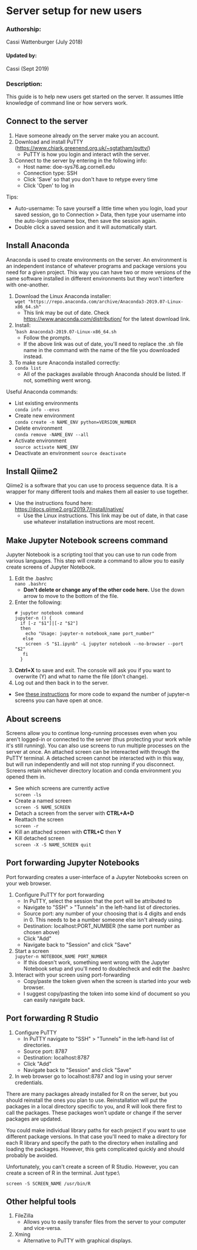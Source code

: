Server setup for new users
========================================

### Authorship:
Cassi Wattenburger (July 2018)

#### Updated by: 
Cassi (Sept 2019)

### Description:
This guide is to help new users get started on the server. It assumes little knowledge of command line or how servers work.

## Connect to the server
1. Have someone already on the server make you an account.
2. Download and install PuTTY (https://www.chiark.greenend.org.uk/~sgtatham/putty/)
   - PuTTY is how you login and interact wtih the server.
3. Connect to the server by entering in the following info:
   - Host name: doe-sys76.ag.cornell.edu
   - Connection type: SSH
   - Click 'Save' so that you don't have to retype every time
   - Click 'Open' to log in
  
Tips: 
* Auto-username: To save yourself a little time when you login, load your saved session, go to Connection > Data, then type your username into the auto-login username box, then save the session again.
* Double click a saved session and it will automatically start.

## Install Anaconda
Anaconda is used to create environments on the server. An environment is an independent instance of whatever programs and package versions you need for a given project. This way you can have two or more versions of the same software installed in different environments but they won't interfere with one-another.

1. Download the Linux Anaconda installer:\
   `wget "https://repo.anaconda.com/archive/Anaconda3-2019.07-Linux-x86_64.sh"`
    - This link may be out of date. Check https://www.anaconda.com/distribution/ for the latest download link.
2. Install:\
   '`bash Anaconda3-2019.07-Linux-x86_64.sh`
   - Follow the prompts.
   - If the above link was out of date, you'll need to replace the .sh file name in the command with the name of the file you downloaded instead.
3. To make sure Anaconda installed correctly:\
 `conda list`
   - All of the packages available through Anaconda should be listed. If not, something went wrong.
   
Useful Anaconda commands:
   - List existing environments\
   `conda info --envs`
   - Create new environment\
   `conda create -n NAME_ENV python=VERSION_NUMBER`
   - Delete environment\
   `conda remove -NAME_ENV --all`
   - Activate environment\
   `source activate NAME_ENV`
   - Deactivate an environment
   `source deactivate`

## Install Qiime2
Qiime2 is a software that you can use to process sequence data. It is a wrapper for many different tools and makes them all easier to use together.
   - Use the instructions found here:\
   https://docs.qiime2.org/2019.7/install/native/
     - Use the Linux instructions. This link may be out of date, in that case use whatever installation instructions are most recent.
  
## Make Jupyter Notebook screens command
Jupyter Notebook is a scripting tool that you can use to run code from various languages. This step will create a command to allow you to easily create screens of Jupyter Notebook.
1. Edit the .bashrc\
   `nano .bashrc`
   - **Don't delete or change any of the other code here.** Use the down arrow to move to the bottom of the file.
2. Enter the following:
   ```
   # jupyter notebook command
   jupyter-n () {
     if [-z "$1"]|[-z "$2"]
     then
       echo "Usage: jupyter-n notebook_name port_number"
      else
       screen -S "$1.ipynb" -L jupyter notebook --no-browser --port "$2"
      fi
     }
   ```
3. **Cntrl+X** to save and exit. The console will ask you if you want to overwrite (Y) and what to name the file (don't change).
4. Log out and then back in to the server.

* See [these instructions](https://github.com/buckleylab/Buckley_lab_protocols/blob/master/Using_the_server/jupyter_notebooks.md) for more code to expand the number of jupyter-n screens you can have open at once.
 
## About screens
Screens allow you to continue long-running processes even when you aren't logged-in or connected to the server (thus protecting your work while it's still running). You can also use screens to run multiple processes on the server at once. An attached screen can be intereacted with through the PuTTY terminal. A detached screen cannot be interacted with in this way, but will run independently and will not stop running if you disconnect. Screens retain whichever directory location and conda environment you opened them in.

   - See which screens are currently active\
   `screen -ls`
   - Create a named screen\
   `screen -S NAME_SCREEN`
   - Detach a screen from the server with **CTRL+A+D**
   - Reattach the screen\
   `screen -r`
   - Kill an attached screen with **CTRL+C** then **Y**
   - Kill detached screen\
   `screen -X -S NAME_SCREEN quit`

## Port forwarding Jupyter Notebooks
Port forwarding creates a user-interface of a Jupyter Notebooks screen on your web browser.
1. Configure PuTTY for port forwarding
   - In PuTTY, select the session that the port will be attributed to
   - Navigate to "SSH" > "Tunnels" in the left-hand list of directories.
   - Source port: any number of your choosing that is 4 digits and ends in 0. This needs to be a number someone else isn't already using.
   - Destination: localhost:PORT_NUMBER (the same port number as chosen above)
   - Click "Add"
   - Navigate back to "Session" and click "Save"
2. Start a screen\
   `jupyter-n NOTEBOOK_NAME PORT_NUMBER`
   - If this doesn't work, something went wrong with the Jupyter Notebook setup and you'll need to doublecheck and edit the .bashrc
3. Interact with your screen using port-forwarding
   - Copy/paste the token given when the screen is started into your web browser.
   - I suggest copy/pasting the token into some kind of document so you can easily navigate back.
  
## Port forwarding R Studio
1. Configure PuTTY
   - In PuTTY navigate to "SSH" > "Tunnels" in the left-hand list of directories.
   - Source port: 8787
   - Destination: localhost:8787
   - Click "Add"
   - Navigate back to "Session" and click "Save"
2. In web browser go to localhost:8787 and log in using your server credentials.

There are many packages already installed for R on the server, but you should reinstall the ones you plan to use. Reinstallation will put the packages in a local directory specific to you, and R will look there first to call the packages. These packages won't update or change if the server packages are updated.

You could make individual library paths for each project if you want to use different package versions. In that case you'll need to make a directory for each R library and specify the path to the directory when installing and loading the packages. However, this gets complicated quickly and should probably be avoided.

Unfortunately, you can't create a screen of R Studio. However, you can create a screen of R in the terminal. Just type:\

`screen -S SCREEN_NAME /usr/bin/R`

## Other helpful tools
1. FileZilla
   - Allows you to easily transfer files from the server to your computer and vice-versa.
2. Xming
   - Alternative to PuTTY with graphical displays.
